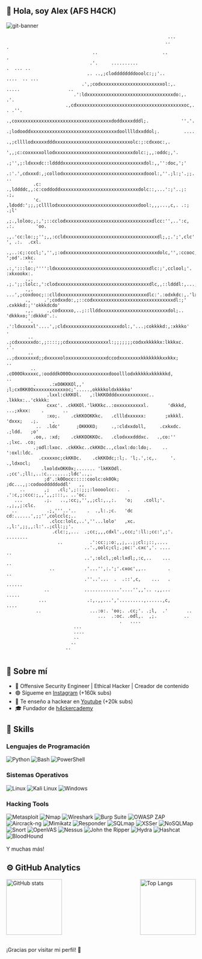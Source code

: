 ## 👋 Hola, soy Alex (AFS H4CK)
![git-banner](https://github.com/user-attachments/assets/5d495bd7-2101-4bde-906d-e0ad1d178535)

```
                                                            ...                                     
                                                           ..                .                      
                                ..                        ..                .                       
                               .'.     ..........                      .  ... ..                    
                              .. ..,;cloddddddddooolc:;;'..         ....  .. ...                    
                            .',;codxxxxxxxxxxxxxxxxxxxxxxxol:,.     .....                  ..       
                         .':ldxxxxxxxxxxxxxxxxxxxxxxxxxxxxxxxxdo:,.                      .'.        
                      .,cdxxxxxxxxxxxxxxxxxxxxxxxxxxxxxxxxxxxxxxxxoc,.               . .''.         
                   .,coxxxxxxxxxxxxxxxxxxxxxxxxxxxxxxxxxxxdoddxxxxdddl;.            ''.'.           
                 .;lodooddxxxxxxxxxxxxxxxxxxxxxxxxxxxxxxxxdoolllldxxddol;.         ....             
               .,;cllllodxxxxxdddxxxxxxxxxxxxxxxxxxxxxxxxxxxxolc:;:cdxxoc:,.                        
              ',,;c:coxxxxxollodxxxxxxxxxxxxxxxxxxxxxxxxxxxxxdolc:;,,:oddc;,'.                      
            .;'',;:ldxxxdc::lddddxxxxxxxxxxxxxxxxxxxxxxxxxxxxxxdol:,,'':doc,';'                     
           .:'.',cdxxxd:,;collodxxxxxxxxxxxxxxxxxxxxxxxxxxxxxxdoool:,''.;l:;'.;;.               ..  
          .c: .,lddddc,,:c:coddoddxxxxxxxxxxxxxxxxxxxxxxxxxxxxxdolc::,...':;'..;:             .;,   
          'c. ,ldodd:';;,;cllllodxxxxxxxxxxxxxxxxxxxxxxxxxxxxxxdool:,,,...,c,. .:;          .;l'    
          ,;.,loloo;,:,';::cclodxxxxxxxxxxxxxxxxxxxxxxxxxxxxxxxxdlcc:'',..':c,  .:.        'oo.     
         .,.'cc:lo:;;'';,,:ccldxxxxxxxxxxxxxxxxxxxxxxxxxxxxxxxxxxdl;,;.';',clc'  ', .:.  .cxl.      
        .,..:c;:cccl;','',;:odxxxxxxxxxxxxxxxxxxxxxxxxxxxxxxxxxxdolc,'',:ccooc,.  ';od'.:xkc.       
        '' .:,':::lo:;'''':ldxxxxxxxxxxxxxxxxxxxxxxxxxxxxxxxxxxxdlc:;',cclool;'.  :xkxookx:.        
       .,. .;.';;:lolc:,':clodxxxxxxxxxxxxxxxxxxxxxxxxxxxxxxxxxxdlc,,::ldddl:,...;xkkkkkx;          
       .,. ...',;coxdooc;::clldxxxxxxxxxxxxxxxxxxxxxxxxxxxxxxxxdlc:'.:odxkdc:,.'lxkkkkkd,           
       .,     .';codxxdo:,;::codxxxxxxxxxxxxxxxxxxxxxxxxxxxxxxdl:;' .cxkkkd:;''okkkdcdo'            
       .,.     .,codxxxxo,..;::llddxxxxxxxxxxxxxxxxxxxxxxxxxdol;..  'dkkkxo;':dkkkd'.:.             
        '.     .':ldxxxxxl'....',;cldxxxxxxxxxxxxxxxxxxxxdol:,'...;cokkkkd:,:xkkko'           .     
        ..      .;cdxxxxxxdo:,;::::;;cdxxxxxxxxxxxxxxxl:;;;;;;;codxxkkkkkx:lkkkxc.          .'.     
        ..      ..;dxxxxxxxd;;dxxxxxoloxxxxxxxxxxxxxxdccodxxxxxxxxkkkkkkkkxxkkx;           ..       
         ..      .cO00Okxxxxc,:oodddkO00Oxxxxxxxxxxxxxxdooolllodxkkkkkxkkkkkkd,           ..        
          .     .:xO0KKKOl,,'  ;l;cx0KK0Oxxxxxxxxxxxxoc;'.....,okkkkoldxkkkko'                      
               .lxxl:ckKKOl.   ,:lkKKOdddxxxxxxxxxxxc..      .lkkkx:..'ckkkk:                       
               cxxc'. .ckKKOl.'lkKKkc..:oxxxxxxxxxxl.       'dkkkd, ...;xkxx:    .       ..         
               :xo;.    .ckKKOOKKkc.   .cllldxxxxxx:       ;xkkkl.     'dxxx;   .;.     .           
           ..  .ldc'      ;OKKKKO;     .,:cldxxdoll,     .cxkxdc.      .;ldd.   ;o'                 
          .oo,. :xd;    .ckKKOOKKOc.   .clodxxxdddxc.   .,co:''        .;lxc. .co;                  
          .;odl:lxoc. .ckKKkc..ckKKOc..,cloxl:do:ldo;.    ..           ':oxl:ldc.                   
            .cxxxxoc;ckKKOc.    .ckKKOdc;:l;. 'l;.',:c,.     '.       .,ldxocl;                     
             .lxoldxOKK0x;....... 'lkKKOdl.    .;cc'.;ll:,..:c........;ldc'..,.                     
              ;d'.:k0Oocc:::::coolc:ok0Ok;       ;dc...,;:codoodddddoddl'   ,,                      
     ..       ,;   .cl;',;::;;;:loooolcc:.   .   .':c,;:ccc:;,,',,;:::,. ..'oc.                     
   ...        .;.   ..,:cc;,'',,;cl:,.,:.   'o;    .coll;'.         .,;,,;:clc.                     
  ..           .;,'''..'..    .  .,l:.;c.   'dc     cd:......',;;'',colcclc;..                      
                .clcc:lolc,..',''...lolo'   ,xc.  .,l:',;;,,:l:'..;cll:;;'.                         
                 .clc:;,...  .;cc;,,,cdxl'.,ccc;':ll:;cc:',;'.   ........                           
                   ..          .':cc:;:o:,,;,..;;cl:;::,....                                        
                             ..'.,oolc;cl;.;oc:'.cxc','. ....            ..                         
                             ..',:olcl,;ol:lxdl;,:c,..    ...           ..                          
                ..           .'...'',:.';'.cxoc',,..        .         ..                            
                             .''..'...  .  .::',c,    ...   .        ......                         
              ..             .............'....'',,'.. .,,...        .....                          
            ...               .:,.,,...','.........,......,c,       ....                            
           ..                  ...:o:. 'oo;. .cc;'. .;l,  .'       ..                               
                                  ...  .:oc. .odl,.  ,;.          ..                                
                                          .   ....                                                  
                         ...                                                                        
                         ....                                                                       
                         ..                                                                         
                        ..                                                                          
                      ..                                                                            
                                                                                                   
```

## 🚀 Sobre mí
<ul dir="auto">
<li>👾 Offensive Security Engineer | Ethical Hacker | Creador de contenido </li>
<li>🟢 Sígueme en <a href="https://www.instagram.com/afsh4ck/" rel="nofollow">Instagram</a> (+160k subs)</li>
<li>🎥 Te enseño a hackear en <a href="https://youtube.com/@afsh4ck?sub_confirmation=1" rel="nofollow">Youtube</a> (+20k subs)</li>
<li>🎓 Fundador de <a href="https://www.h4ckercademy.com" rel="nofollow">h4ckercademy</a></li>
</ul>

## 🔧 Skills
### Lenguajes de Programación
![Python](https://img.shields.io/badge/Python-3776AB?style=for-the-badge&logo=python&logoColor=white)
![Bash](https://img.shields.io/badge/Bash-4EAA25?style=for-the-badge&logo=gnu-bash&logoColor=white)
![PowerShell](https://img.shields.io/badge/PowerShell-5391FE?style=for-the-badge&logo=powershell&logoColor=white)

### Sistemas Operativos
![Linux](https://img.shields.io/badge/Linux-FCC624?style=for-the-badge&logo=linux&logoColor=black)
![Kali Linux](https://img.shields.io/badge/Kali_Linux-557C94?style=for-the-badge&logo=kali-linux&logoColor=white)
![Windows](https://img.shields.io/badge/Windows-0078D6?style=for-the-badge&logo=windows&logoColor=white)

### Hacking Tools
![Metasploit](https://img.shields.io/badge/Metasploit-4986B1?style=for-the-badge&logo=metasploit&logoColor=white)
![Nmap](https://img.shields.io/badge/Nmap-7C3BE4?style=for-the-badge&logo=nmap&logoColor=white)
![Wireshark](https://img.shields.io/badge/Wireshark-1679A7?style=for-the-badge&logo=wireshark&logoColor=white)
![Burp Suite](https://img.shields.io/badge/Burp_Suite-FF6F00?style=for-the-badge&logo=burp-suite&logoColor=white)
![OWASP ZAP](https://img.shields.io/badge/OWASP_ZAP-000000?style=for-the-badge&logo=owasp&logoColor=white)
![Aircrack-ng](https://img.shields.io/badge/Aircrack--ng-000000?style=for-the-badge&logo=aircrack-ng&logoColor=white)
![Mimikatz](https://img.shields.io/badge/Mimikatz-DC143C?style=for-the-badge&logo=mimikatz&logoColor=white)
![Responder](https://img.shields.io/badge/Responder-FF0000?style=for-the-badge&logo=ghost&logoColor=white)
![SQLmap](https://img.shields.io/badge/SQLmap-3E6E93?style=for-the-badge&logo=sqlmap&logoColor=white)
![XSSer](https://img.shields.io/badge/XSSer-000000?style=for-the-badge&logo=xss&logoColor=white)
![NoSQLMap](https://img.shields.io/badge/NoSQLMap-0B5394?style=for-the-badge&logo=nosqlmap&logoColor=white)
![Snort](https://img.shields.io/badge/Snort-FF5C93?style=for-the-badge&logo=snort&logoColor=white)
![OpenVAS](https://img.shields.io/badge/OpenVAS-008000?style=for-the-badge&logo=openvas&logoColor=white)
![Nessus](https://img.shields.io/badge/Nessus-22BB33?style=for-the-badge&logo=tenable&logoColor=white)
![John the Ripper](https://img.shields.io/badge/John_the_Ripper-AA1111?style=for-the-badge&logo=jtr&logoColor=white)
![Hydra](https://img.shields.io/badge/Hydra-333399?style=for-the-badge&logo=hydra&logoColor=white)
![Hashcat](https://img.shields.io/badge/Hashcat-994422?style=for-the-badge&logo=hashcat&logoColor=white)
![BloodHound](https://img.shields.io/badge/BloodHound-cc0000?style=for-the-badge&logo=bloodhound&logoColor=white)
<br><br>
Y muchas más!

## ⚙️ GitHub Analytics
<div style="display: flex; justify-content: space-between;">
  <img src="https://github-readme-stats.vercel.app/api?username=afsh4ck&show_icons=true&theme=merko" alt="GitHub stats" height="148">
  <a href="https://github.com/afsh4ck/github-readme-stats">
    <img src="https://github-readme-stats.vercel.app/api/top-langs/?username=afsh4ck&layout=compact&theme=merko" alt="Top Langs" height="148">
  </a>
</div>
<br>

¡Gracias por visitar mi perfil! 🚀
